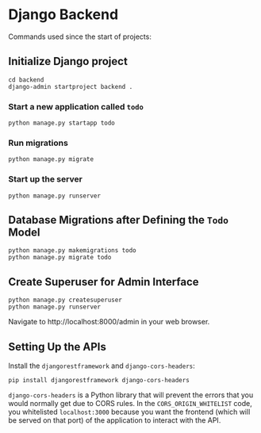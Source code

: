 # Django Backend

Commands used since the start of projects:

## Initialize Django project

```console
cd backend
django-admin startproject backend .

```

### Start a new application called `todo`

```console
python manage.py startapp todo

```

### Run migrations

```console
python manage.py migrate
```

### Start up the server

```console
python manage.py runserver
```

## Database Migrations after Defining the `Todo` Model

```console
python manage.py makemigrations todo
python manage.py migrate todo
```

## Create Superuser for Admin Interface

```console
python manage.py createsuperuser
python manage.py runserver
```
Navigate to http://localhost:8000/admin in your web browser.

## Setting Up the APIs

Install the `djangorestframework` and `django-cors-headers`:

```console
pip install djangorestframework django-cors-headers

```

`django-cors-headers` is a Python library that will prevent the errors that you would normally get due to CORS rules. In the `CORS_ORIGIN_WHITELIST` code, you whitelisted `localhost:3000` because you want the frontend (which will be served on that port) of the application to interact with the API.

